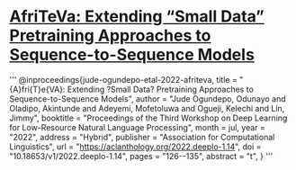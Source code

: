 # [AfriTeVa: Extending “Small Data” Pretraining Approaches to Sequence-to-Sequence Models](https://github.com/castorini/afriteva)











'''
@inproceedings{jude-ogundepo-etal-2022-afriteva,
    title = "{A}fri{T}e{VA}: Extending ?Small Data? Pretraining Approaches to Sequence-to-Sequence Models",
    author = "Jude Ogundepo, Odunayo  and
      Oladipo, Akintunde  and
      Adeyemi, Mofetoluwa  and
      Ogueji, Kelechi  and
      Lin, Jimmy",
    booktitle = "Proceedings of the Third Workshop on Deep Learning for Low-Resource Natural Language Processing",
    month = jul,
    year = "2022",
    address = "Hybrid",
    publisher = "Association for Computational Linguistics",
    url = "https://aclanthology.org/2022.deeplo-1.14",
    doi = "10.18653/v1/2022.deeplo-1.14",
    pages = "126--135",
    abstract = "t",
}
'''

